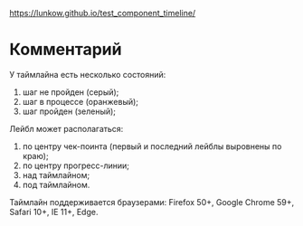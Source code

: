 https://lunkow.github.io/test_component_timeline/

# Комментарий

У таймлайна есть несколько состояний:
1. шаг не пройден (серый);
2. шаг в процессе (оранжевый);
3. шаг пройден (зеленый);

Лейбл может располагаться:
1. по центру чек-поинта (первый и последний лейблы выровнены по краю);
2. по центру прогресс-линии;
3. над таймлайном;
4. под таймлайном.

Таймлайн поддерживается браузерами:
Firefox 50+, Google Chrome 59+, Safari 10+, IE 11+, Edge.
